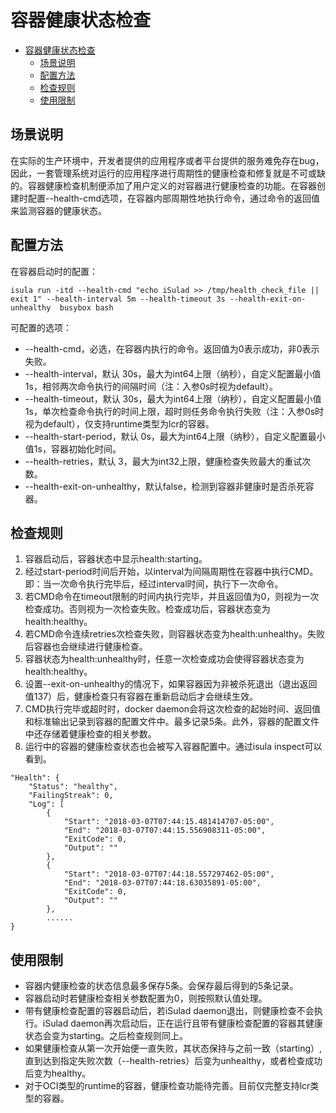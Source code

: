 # 容器健康状态检查

- [容器健康状态检查](#容器健康状态检查)
    - [场景说明](#场景说明)
    - [配置方法](#配置方法)
    - [检查规则](#检查规则)
    - [使用限制](#使用限制)

## 场景说明

在实际的生产环境中，开发者提供的应用程序或者平台提供的服务难免存在bug，因此，一套管理系统对运行的应用程序进行周期性的健康检查和修复就是不可或缺的。容器健康检查机制便添加了用户定义的对容器进行健康检查的功能。在容器创建时配置\--health-cmd选项，在容器内部周期性地执行命令，通过命令的返回值来监测容器的健康状态。

## 配置方法

在容器启动时的配置：

```
isula run -itd --health-cmd "echo iSulad >> /tmp/health_check_file || exit 1" --health-interval 5m --health-timeout 3s --health-exit-on-unhealthy  busybox bash
```

可配置的选项：

-   \--health-cmd，必选，在容器内执行的命令。返回值为0表示成功，非0表示失败。
-   \--health-interval，默认 30s，最大为int64上限（纳秒），自定义配置最小值1s，相邻两次命令执行的间隔时间（注：入参0s时视为default）。
-   \--health-timeout，默认 30s，最大为int64上限（纳秒），自定义配置最小值1s，单次检查命令执行的时间上限，超时则任务命令执行失败（注：入参0s时视为default），仅支持runtime类型为lcr的容器。
-   \--health-start-period，默认 0s，最大为int64上限（纳秒），自定义配置最小值1s，容器初始化时间。
-   \--health-retries，默认 3，最大为int32上限，健康检查失败最大的重试次数。
-   \--health-exit-on-unhealthy，默认false，检测到容器非健康时是否杀死容器。

## 检查规则

1.  容器启动后，容器状态中显示health:starting。
2.  经过start-period时间后开始，以interval为间隔周期性在容器中执行CMD。即：当一次命令执行完毕后，经过interval时间，执行下一次命令。
3.  若CMD命令在timeout限制的时间内执行完毕，并且返回值为0，则视为一次检查成功。否则视为一次检查失败。检查成功后，容器状态变为health:healthy。
4.  若CMD命令连续retries次检查失败，则容器状态变为health:unhealthy。失败后容器也会继续进行健康检查。
5.  容器状态为health:unhealthy时，任意一次检查成功会使得容器状态变为health:healthy。
6.  设置\--exit-on-unhealthy的情况下，如果容器因为非被杀死退出（退出返回值137）后，健康检查只有容器在重新启动后才会继续生效。
7.  CMD执行完毕或超时时，docker daemon会将这次检查的起始时间、返回值和标准输出记录到容器的配置文件中。最多记录5条。此外，容器的配置文件中还存储着健康检查的相关参数。
8.  运行中的容器的健康检查状态也会被写入容器配置中。通过isula inspect可以看到。

```
"Health": {
    "Status": "healthy",
    "FailingStreak": 0,
    "Log": [
        {
            "Start": "2018-03-07T07:44:15.481414707-05:00",
            "End": "2018-03-07T07:44:15.556908311-05:00",
            "ExitCode": 0,
            "Output": ""
        },
        {
            "Start": "2018-03-07T07:44:18.557297462-05:00",
            "End": "2018-03-07T07:44:18.63035891-05:00",
            "ExitCode": 0,
            "Output": ""
        },
        ......
}
```

## 使用限制

-   容器内健康检查的状态信息最多保存5条。会保存最后得到的5条记录。
-   容器启动时若健康检查相关参数配置为0，则按照默认值处理。
-   带有健康检查配置的容器启动后，若iSulad daemon退出，则健康检查不会执行。iSulad daemon再次启动后，正在运行且带有健康检查配置的容器其健康状态会变为starting。之后检查规则同上。
-   如果健康检查从第一次开始便一直失败，其状态保持与之前一致（starting）,直到达到指定失败次数（--health-retries）后变为unhealthy，或者检查成功后变为healthy。
-   对于OCI类型的runtime的容器，健康检查功能待完善。目前仅完整支持lcr类型的容器。
